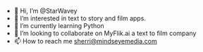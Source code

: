 - 👋 Hi, I’m @StarWavey
- 👀 I’m interested in text to story and film apps.
- 🌱 I’m currently learning Python
- 💞️ I’m looking to collaborate on MyFlik.ai a text to film company
- 📫 How to reach me sherri@mindseyemedia.com

<!---
StarWavey/StarWavey is a ✨ special ✨ repository because its `README.md` (this file) appears on your GitHub profile.
You can click the Preview link to take a look at your changes.
--->
